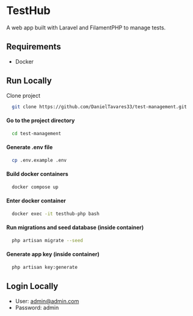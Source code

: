 
# TestHub

A web app built with Laravel and FilamentPHP to manage tests.


## Requirements

- Docker


## Run Locally

Clone project

```bash
  git clone https://github.com/DanielTavares33/test-management.git
```

#### Go to the project directory

```bash
  cd test-management
```

#### Generate .env file

```bash
  cp .env.example .env
```

#### Build docker containers

```bash
  docker compose up
```

#### Enter docker container

```bash
  docker exec -it testhub-php bash
```

#### Run migrations and seed database (inside container)

```bash
  php artisan migrate --seed
```

#### Generate app key (inside container)

```bash
  php artisan key:generate
```


## Login Locally

- User: admin@admin.com
- Password: admin

